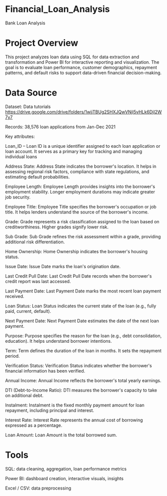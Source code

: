 # Financial_Loan_Analysis
Bank Loan Analysis
# Project Overview
This project analyzes loan data using SQL for data extraction and transformation and Power BI for interactive reporting and visualization.
The goal is to evaluate loan performance, customer demographics, repayment patterns, and default risks to support data-driven financial decision-making.
# Data Source
Dataset: Data tutorials https://drive.google.com/drive/folders/1wjjTBUg2SHXJQwVNjI5vHLk6DjI2W7y7

Records: 38,576 loan applications from Jan-Dec 2021

Key attributes:

Loan_ID – Loan ID is a unique identifier assigned to each loan application or loan account. It serves as a primary key for tracking and managing individual loans

Address State: Address State indicates the borrower's location. It helps in assessing regional risk factors, compliance with state regulations, and estimating default probabilities.

Employee Length: Employee Length provides insights into the borrower's employment stability. Longer employment durations may indicate greater job security.

Employee Title: Employee Title specifies the borrower's occupation or job title. It helps lenders understand the source of the borrower's income.

Grade: Grade represents a risk classification assigned to the loan based on creditworthiness. Higher grades signify lower risk.

Sub Grade: Sub Grade refines the risk assessment within a grade, providing additional risk differentiation.

Home Ownership: Home Ownership indicates the borrower's housing status. 

Issue Date: Issue Date marks the loan's origination date.

Last Credit Pull Date: Last Credit Pull Date records when the borrower's credit report was last accessed.

Last Payment Date: Last Payment Date marks the most recent loan payment received.

Loan Status: Loan Status indicates the current state of the loan (e.g., fully paid, current, default).

Next Payment Date: Next Payment Date estimates the date of the next loan payment.

Purpose: Purpose specifies the reason for the loan (e.g., debt consolidation, education). It helps understand borrower intentions.

Term: Term defines the duration of the loan in months. It sets the repayment period.

Verification Status: Verification Status indicates whether the borrower's financial information has been verified.

Annual Income: Annual Income reflects the borrower's total yearly earnings.

DTI (Debt-to-Income Ratio): DTI measures the borrower's capacity to take on additional debt.

Instalment: Instalment is the fixed monthly payment amount for loan repayment, including principal and interest.

Interest Rate: Interest Rate represents the annual cost of borrowing expressed as a percentage.

Loan Amount: Loan Amount is the total borrowed sum.

# Tools
SQL: data cleaning, aggregation, loan performance metrics

Power BI: dashboard creation, interactive visuals, insights

Excel / CSV: data preprocessing

